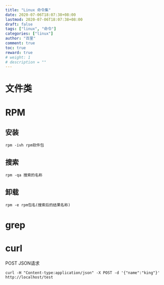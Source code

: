 ```yaml
---
title: "Linux 命令集"
date: 2020-07-06T18:07:38+08:00
lastmod: 2020-07-06T18:07:38+08:00
draft: false
tags: ["linux", "命令"]
categories: ["linux"]
author: "百里"
comment: true
toc: true
reward: true
# weight: 1
# description = ""
---
```


# 文件类

## 

# RPM

## 安装

`rpm -ivh rpm软件包`

## 搜索

`rpm -qa 搜索的名称`

## 卸载

`rpm -e rpm包名(搜索后的结果名称)`

# grep 

# curl

POST JSON请求

```
curl -H "Content-type:application/json" -X POST -d '{"name":"king"}' http://localhost/test
```


